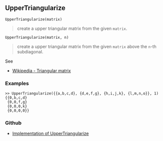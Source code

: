 ## UpperTriangularize

```
UpperTriangularize(matrix)
```

> create a upper triangular matrix from the given `matrix`.

```
UpperTriangularize(matrix, n)
```

> create a upper triangular matrix from the given `matrix` above the `n`-th subdiagonal.

See
* [Wikipedia - Triangular matrix](https://en.wikipedia.org/wiki/Triangular_matrix)

### Examples
 
```
>> UpperTriangularize({{a,b,c,d}, {d,e,f,g}, {h,i,j,k}, {l,m,n,o}}, 1)
{{0,b,c,d}
 {0,0,f,g}
 {0,0,0,k} 
 {0,0,0,0}}
```

### Github

* [Implementation of UpperTriangularize](https://github.com/axkr/symja_android_library/blob/master/symja_android_library/matheclipse-core/src/main/java/org/matheclipse/core/builtin/LinearAlgebra.java#L5068) 
